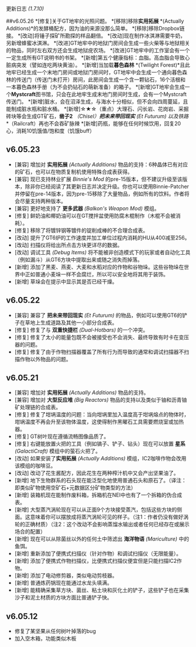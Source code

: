 更新日志 *(1.7.10)*

##v6.05.26
*[修复]关于GT地牢的光照问题。
*[移除]移除**实用拓展** *(Actually Additions)*的发酵桶配方，因为油的来源没那么简单。
*[移除]移除Dropbox链接。
*[改动]将锤子探矿所勘探的样品翻倍。
*[改动]现在制作冰淇淋需要牛奶，另新增蜂蜜冰淇淋。
*[改进]GT地牢中的地狱门房间会生成一些火柴等与地狱相关的物品，同时左右双方还会生成地狱疣农场。
*[改进]GT地牢中的工作室会有一个一定生成所有GT说明书的书架。
*[新增]第五个健康指标：血脂。高血脂会导致心脏病突发（譬如连吃两块黄油）。
*[新增]当加载**暮色森林** *(Twilight Forest)*且此地牢已经生成一个末地门房间或地狱门房间时，GT地牢中会生成一个通向暮色森林的传送门（传送门未打开）房间，此房间会生成一个含一颗钻石，16个活根和一本暮色森林手册（为不会扔钻石的萌新准备）的箱子。
*[新增]GT地牢会生成一个**Mystcraft**图书馆，只会在此地牢生成末地门房间时生成，会有一个Mystcraft传送门。
*[新增]脏水，会在沼泽生成，与海水十分相似，但不会向四周蔓延，且能制成脏水瓶和脏水桶。
*[新增]☆★☆（重点）大理石、闪长岩、花岗岩、采掘砖块等会生成GT矿石，**凿子2** *（Chisel）***把未来带回现实** *(Et Futurum)* 以及**铁路** *（Railcraft）再也不会吞矿脉辣
*[新增]药瓶，能够在任何时候饮用，回复20心，消耗10饥饿值/饱和度（饥饿buff）

## v6.05.23

* [兼容] 增加对 **实用拓展** *(Actually Additions)* 物品的支持：6种晶体已有对应的矿石，也可以在物质复制机使用特殊合成表获得。
* [兼容] 现已支持林业扩展 *Binnie's Mod* 的pre-15版本，但不建议升级至该版本，除非你已经阅读了其更新日志并决定升级。你也可以使用Binnie-Patcher并停留在pre-14版本，因为pre-15移除了大量物品，例如所有的饮料。作者将会尽量支持两种版本。
* [兼容] 更好地支持了 **更多武器** *(Balkon's Weapon Mod)* 模组。
* [修复] 鲜奶油和椰奶油可以在GT搅拌盆使用防腐木棍制作（木棍不会被消耗）。
* [修复] 移除了将镀锌钢等镀件的锭削成棒的不合理合成表。
* [改动] 提升了GT6炉的工作速度并加工单位过程内消耗的HU从400减至256。
* [改动] 扫描仪将给出所点击方块更详尽的数据。
* [改动] 调试工具 *(Debug Items)* 将不能被非创造模式下的玩家或者自动化工具（例如漏斗）从GT6方块中提取出来或随之消失而掉落。
* [新增] 添加了黑麦、燕麦、大麦和水稻对应的作物和谷物垛。这些谷物垛在世界中正如普通小麦垛一样不会腐烂，所以可以安全地将其用于装饰。
* [新增] 草垛会在提示中显示其是否已经干燥。

## v6.05.22
* [兼容] 兼容了  **把未来带回现实** *(Et Futurum)* 的物品，例如可以使用GT6的铲子在草地上生成道路及其他一小部分合成表。
* [修复] 修复了与 **双重快捷栏** *(Dual-Hotbars)* 的一个冲突。
* [修复] 修复了太小的能量包既不会被接受也不会消失、最终导致有时卡在变压器的问题。
* [修复] 修复了由于作物扫描器覆盖了所有行为而导致的通常和调试扫描器不扫描作物以外物品的问题。

## v6.05.21
* [兼容] 增加对 **实用拓展** *(Actually Additions)* 物品的支持。
* [兼容] 增加对 **大型反应堆** *(Big Reactors)* 物品的支持以及类似于铀和沥青铀矿处理链的合成表。
* [修复] 修复了坩埚温度的问题：当向坩埚里加入温度高于坩埚熔点的物体时，坩埚温度不再会升至该物体温度，这使得制作黑曜石工具需要燃烧室或加热器。
* [修复] GT树叶现在遵循流畅图像品质了。
* [修复] 右键能放置火把的工具（例如镐子、铲子、钻头）现在可以放置 **星系** *(GalactiCraft)* 模组中的萤石火把了。
* [改动] 如果安装了**实用拓展** *(Actually Additions)* 模组，IC2咖啡作物会改用该模组的咖啡豆。
* [改动] 改动了花生酱配方，因此花生在两种榨汁机中又会产出坚果油了。
* [新增] 地下生物群系的石头现在能泛型化地使用普通石头和原石了。（译注：即类似矿物使用空矿石+元数据区分矿物类型的方法）
* [新增] 装箱机现在能制作废料箱，拆箱机在NEI中也有了一个拆箱的伪合成表。
* [新增] 大型蒸汽涡轮现在可以从正面9个方块接受蒸汽，包括这些方块的侧面。这意味着你可以摆放成将蒸汽涡轮可见的样子。（注1：作者仍没有做好涡轮的正确材质）（注2：这个改动不会影响蒸馏水输出或者任何已经存在或展示场合的配置）
* [新增] 现在可以从除菌丝以外的任何土中筛滤出 **海洋物语** *(Mariculture)* 中的鱼饵。
* [新增] 重新添加了便携式扫描仪（针对作物）和调试扫描仪（无限能量）。
* [新增] 添加了便携式作物扫描仪，比便携式扫描仪便宜但是只能扫描IC2作物。
* [新增] 添加了电动修剪器，类似电动剪枝器。
* [新增] 普通炼药锅现在能通过水龙头填满。
* [新增] 能精确采集草方块、菌丝、粘土块和灰化土的铲子，这些铲子也在采集沙子和泥土材质的方块方面比普通铲子快。

## v6.05.12

* 修复了某坚果从任何树叶掉落的bug
* 加入空木箱，功能类似木板
